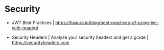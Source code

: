 # Security

- JWT Best Practices | https://hasura.io/blog/best-practices-of-using-jwt-with-graphql

- Security Headers | Analyze your security headers and get a grade | https://securityheaders.com
